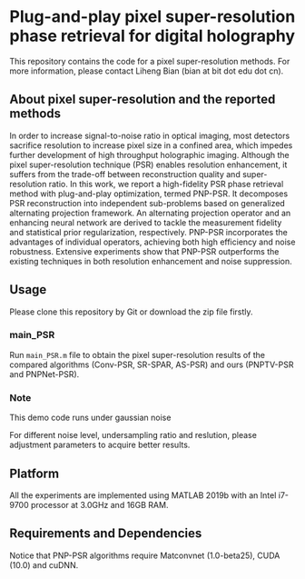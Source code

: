 # Plug-and-play pixel super-resolution phase retrieval for digital holography

This repository contains the code for a pixel super-resolution methods. For more information, please contact Liheng Bian (bian at bit dot edu dot cn).

## About pixel super-resolution and the reported methods
In order to increase signal-to-noise ratio in optical imaging, most detectors sacrifice resolution to increase pixel size in a confined area, which impedes further development of high throughput holographic imaging. Although the pixel super-resolution technique (PSR) enables resolution enhancement, it suffers from the trade-off between reconstruction quality and super-resolution ratio. In this work, we report a high-fidelity PSR phase retrieval method with plug-and-play optimization, termed PNP-PSR. It decomposes PSR reconstruction into independent sub-problems based on generalized alternating projection framework. An alternating projection operator and an enhancing neural network are derived to tackle the measurement fidelity and statistical prior regularization, respectively. PNP-PSR incorporates the advantages of individual operators, achieving both high efficiency and noise robustness. Extensive experiments show that PNP-PSR outperforms the existing techniques in both resolution enhancement and noise suppression.


## Usage

Please clone this repository by Git or download the zip file firstly. 

### main_PSR

Run `main_PSR.m` file to obtain the pixel super-resolution results of the compared algorithms (Conv-PSR, SR-SPAR, AS-PSR) and ours (PNPTV-PSR and PNPNet-PSR).
 
### Note
This demo code runs under gaussian noise

For different noise level, undersampling ratio and reslution, please adjustment parameters to acquire better results.


## Platform

All the experiments are implemented using MATLAB 2019b with an Intel i7-9700 processor at 3.0GHz and 16GB RAM. 


## Requirements and Dependencies

Notice that PNP-PSR algorithms require Matconvnet (1.0-beta25), CUDA (10.0) and cuDNN.

